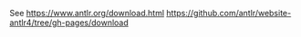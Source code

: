 See
	https://www.antlr.org/download.html
	https://github.com/antlr/website-antlr4/tree/gh-pages/download

